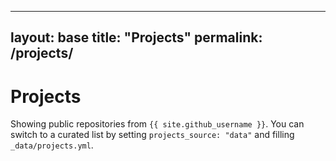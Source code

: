 
---
layout: base
title: "Projects"
permalink: /projects/
---

<h1>Projects</h1>
<p class="muted">Showing public repositories from <code>{{ site.github_username }}</code>. You can switch to a curated list by setting <code>projects_source: "data"</code> and filling <code>_data/projects.yml</code>.</p>

<div id="projects-grid" class="grid"></div>

<script src="{{ '/assets/js/projects.js' | relative_url }}"></script>
